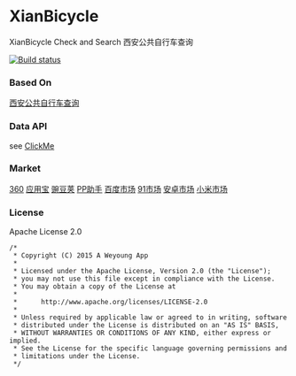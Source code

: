 # XianBicycle
XianBicycle Check and Search 西安公共自行车查询

[![Build status](https://badge.buildkite.com/84c7e0189465fba23b5274d672b13a84d13e117ce6b7999b67.svg?branch=master)](https://buildkite.com/weyoung/xianbicycle)

### Based On

[西安公共自行车查询](http://xian-pub-bicycle.herokuapp.com/)

### Data API

see [ClickMe](https://github.com/JustinFeng/xian-pub-bicycle)

### Market

[360](http://zhushou.360.cn/detail/index/soft_id/2962892?recrefer=SE_D_%E8%A5%BF%E5%AE%89%E8%87%AA%E8%A1%8C%E8%BD%A6)
[应用宝](http://android.myapp.com/myapp/detail.htm?apkName=org.weyoung.xianbicycle)
[豌豆荚](http://www.wandoujia.com/apps/org.weyoung.xianbicycle)
[PP助手](http://www.25pp.com/android/detail_6614167/)
[百度市场](http://shouji.baidu.com/software/11320962.html)
[91市场](http://apk.91.com/Soft/Android/org.weyoung.xianbicycle-9.html)
[安卓市场](http://apk.hiapk.com/appinfo/org.weyoung.xianbicycle)
[小米市场]()

### License

Apache License 2.0

```
/*
 * Copyright (C) 2015 A Weyoung App
 *
 * Licensed under the Apache License, Version 2.0 (the "License");
 * you may not use this file except in compliance with the License.
 * You may obtain a copy of the License at
 *
 *      http://www.apache.org/licenses/LICENSE-2.0
 *
 * Unless required by applicable law or agreed to in writing, software
 * distributed under the License is distributed on an "AS IS" BASIS,
 * WITHOUT WARRANTIES OR CONDITIONS OF ANY KIND, either express or implied.
 * See the License for the specific language governing permissions and
 * limitations under the License.
 */
```

